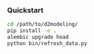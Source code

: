 ### Quickstart

```bash
cd /path/to/d2modeling/
pip install -e .
alembic upgrade head
python bin/refresh_data.py
```
